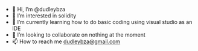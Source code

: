 - 👋 Hi, I’m @dudleybza
- 👀 I’m interested in solidity
- 🌱 I’m currently learning how to do basic coding using visual studio as an IDE
- 💞️ I’m looking to collaborate on nothing at the moment
- 📫 How to reach me dudleybza@gmail.com

<!---
dudleybza/dudleybza is a ✨ special ✨ repository because its `README.md` (this file) appears on your GitHub profile.
You can click the Preview link to take a look at your changes.
--->
